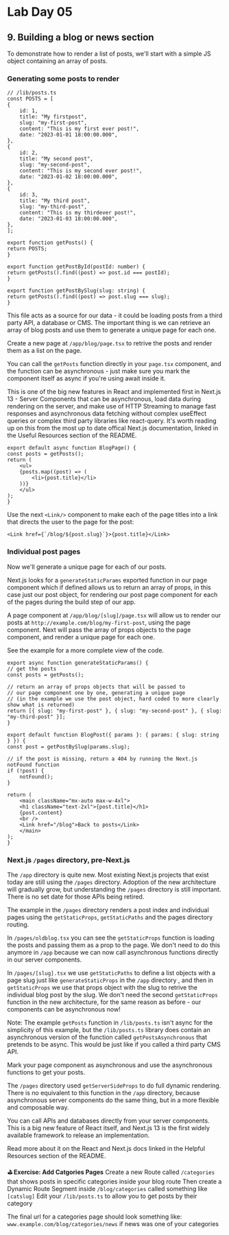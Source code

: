 # Lab Day 05

## 9. Building a blog or news section

To demonstrate how to render a list of posts, we'll start with a simple JS object containing an array of posts.

### Generating some posts to render

    // /lib/posts.ts
    const POSTS = [
    {
        id: 1,
        title: "My firstpost",
        slug: "my-first-post",
        content: "This is my first ever post!",
        date: "2023-01-01 18:00:00.000",
    },
    {
        id: 2,
        title: "My second post",
        slug: "my-second-post",
        content: "This is my second ever post!",
        date: "2023-01-02 18:00:00.000",
    },
    {
        id: 3,
        title: "My third post",
        slug: "my-third-post",
        content: "This is my thirdever post!",
        date: "2023-01-03 18:00:00.000",
    },
    ];

    export function getPosts() {
    return POSTS;
    }

    export function getPostById(postId: number) {
    return getPosts().find((post) => post.id === postId);
    }

    export function getPostBySlug(slug: string) {
    return getPosts().find((post) => post.slug === slug);
    }

This file acts as a source for our data - it could be loading posts from a third party API, a database or CMS. The important thing is we can retrieve an array of blog posts and use them to generate a unique page for each one.

Create a new page at `/app/blog/page.tsx` to retrive the posts and render them as a list on the page.

You can call the `getPosts` function directly in your `page.tsx` component, and the function can be asynchronous - just make sure you mark the component itself as async if you're using await inside it.

This is one of the big new features in React and implemented first in Next.js 13 - Server Components that can be asynchronous, load data during rendering on the server, and make use of HTTP Streaming to manage fast responses and asynchronous data fetching without complex useEffect queries or complex third party libraries like react-query. It's worth reading up on this from the most up to date offical Next.js documentation, linked in the Useful Resources section of the README.

    export default async function BlogPage() {
    const posts = getPosts();
    return (
        <ul>
        {posts.map((post) => (
            <li>{post.title}</li>
        ))}
        </ul>
    );
    }

Use the next `<Link/>` component to make each of the page titles into a link that directs the user to the page for the post:

    <Link href={`/blog/${post.slug}`}>{post.title}</Link>

### Individual post pages

Now we'll generate a unique page for each of our posts.

Next.js looks for a `generateStaticParams` exported function in our page component which if defined allows us to return an array of props, in this case just our post object, for rendering our post page component for each of the pages during the build step of our app.

A page component at `/app/blog/[slug]/page.tsx` will allow us to render our posts at `http://example.com/blog/my-first-post`, using the page component. Next will pass the array of props objects to the page component, and render a unique page for each one.

See the example for a more complete view of the code.

    export async function generateStaticParams() {
    // get the posts
    const posts = getPosts();

    // return an array of props objects that will be passed to
    // our page component one by one, generating a unique page
    // (in the example we use the post object, hard coded to more clearly show what is returned)
    return [{ slug: "my-first-post" }, { slug: "my-second-post" }, { slug: "my-third-post" }];
    }

    export default function BlogPost({ params }: { params: { slug: string } }) {
    const post = getPostBySlug(params.slug);

    // if the post is missing, return a 404 by running the Next.js notFound function
    if (!post) {
        notFound();
    }

    return (
        <main className="mx-auto max-w-4xl">
        <h1 className="text-2xl">{post.title}</h1>
        {post.content}
        <br />
        <Link href="/blog">Back to posts</Link>
        </main>
    );
    }

### Next.js `/pages` directory, pre-Next.js

The `/app` directory is quite new. Most existing Next.js projects that exist today are still using the `/pages` directory. Adoption of the new architecture will gradually grow, but understanding the `/pages` directory is still important. There is no set date for those APIs being retired.

The example in the `/pages` directory renders a post index and individual pages using the `getStaticProps`, `getStaticPaths` and the pages directory routing.

In `/pages/oldblog.tsx` you can see the `getStaticProps` function is loading the posts and passing them as a prop to the page. We don't need to do this anymore in `/app` because we can now call asynchronous functions directly in our server components.

In `/pages/[slug].tsx` we use `getStaticPaths` to define a list objects with a page slug just like `generateStaticProps` in the `/app` directory , and then in `getStaticProps` we use that props object with the slug to retrive the individual blog post by the slug. We don't need the second `getStaticProps` function in the new architecture, for the same reason as before - our components can be asynchronous now!

Note: The example `getPosts` function in `/lib/posts.ts` isn't async for the simplicity of this example, but the `/lib/posts.ts` library does contain an asynchronous version of the function called `getPostsAsynchronous` that pretends to be async. This would be just like if you called a third party CMS API.

Mark your page component as asynchronous and use the asynchronous functions to get your posts.

The `/pages` directory used `getServerSideProps` to do full dynamic rendering. There is no equivalent to this function in the `/app` directory, because asynchronous server components do the same thing, but in a more flexible and composable way.

You can call APIs and databases directly from your server components. This is a big new feature of React itself, and Next.js 13 is the first widely available framework to release an implementation.

Read more about it on the React and Next.js docs linked in the Helpful Resources section of the README.

**⛳️ Exercise: Add Catgories Pages**
Create a new Route called `/categories` that shows posts in specific categories inside your blog route
Then create a Dynamic Route Segment inside `/blog/categories` called something like `[catslug]`
Edit your `/lib/posts.ts` to allow you to get posts by their category

The final url for a categories page should look something like:  
 `www.example.com/blog/categories/news` if news was one of your categories
